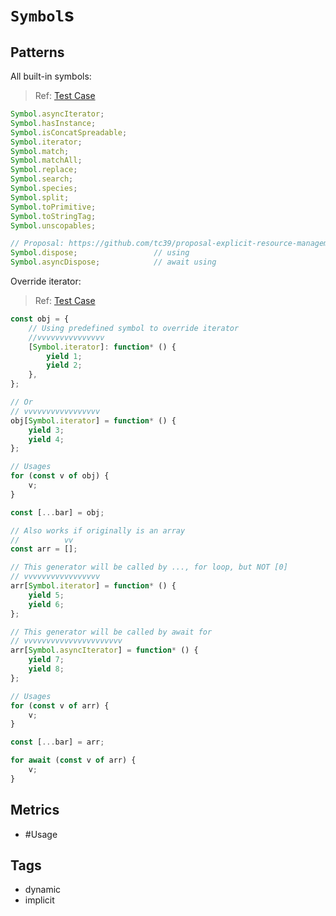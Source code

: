 # `Symbol`s

## Patterns

All built-in symbols:

> Ref: [Test Case](../../../../../docs/implicit/symbols.md)

```js
Symbol.asyncIterator;
Symbol.hasInstance;
Symbol.isConcatSpreadable;
Symbol.iterator;
Symbol.match;
Symbol.matchAll;
Symbol.replace;
Symbol.search;
Symbol.species;
Symbol.split;
Symbol.toPrimitive;
Symbol.toStringTag;
Symbol.unscopables;

// Proposal: https://github.com/tc39/proposal-explicit-resource-management
Symbol.dispose;                 // using
Symbol.asyncDispose;            // await using
```

Override iterator:

> Ref: [Test Case](../../../../../docs/implicit/symbols.md)

```js
const obj = {
    // Using predefined symbol to override iterator
    //vvvvvvvvvvvvvvv
    [Symbol.iterator]: function* () {
        yield 1;
        yield 2;
    },
};

// Or
// vvvvvvvvvvvvvvvvv
obj[Symbol.iterator] = function* () {
    yield 3;
    yield 4;
};

// Usages
for (const v of obj) {
    v;
}

const [...bar] = obj;
```

```js
// Also works if originally is an array
//          vv
const arr = [];

// This generator will be called by ..., for loop, but NOT [0]
// vvvvvvvvvvvvvvvvv
arr[Symbol.iterator] = function* () {
    yield 5;
    yield 6;
};

// This generator will be called by await for
// vvvvvvvvvvvvvvvvvvvvvv
arr[Symbol.asyncIterator] = function* () {
    yield 7;
    yield 8;
};

// Usages
for (const v of arr) {
    v;
}

const [...bar] = arr;

for await (const v of arr) {
    v;
}
```

## Metrics

* #Usage

<!--* Types{OriginalType} (The original entity type whose iterator is overridden)-->

## Tags

* dynamic
* implicit
